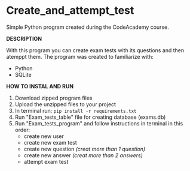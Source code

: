 # Create_and_attempt_test

Simple Python program created during the CodeAcademy course.

**DESCRIPTION**

With this program you can create exam tests with its questions and then atemppt them.
The program was created to familiarize with:
- Python
- SQLite

**HOW TO INSTAL AND RUN**

1. Download zipped program files
2. Upload the unzipped files to your project
3. In terminal run: `pip install -r requirements.txt`
4. Run "Exam_tests_table" file for creating database (exams.db)
5. Run "Exam_tests_program" and follow instructions in terminal in this order:
   - create new user 
   - create new exam test
   - create new question *(creat more than 1 question)*
   - create new answer *(creat more than 2 answers)*
   - attempt exam test
